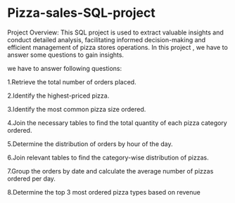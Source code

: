 # Pizza-sales-SQL-project
Project Overview: This SQL project is used to extract valuable insights and conduct detailed analysis, facilitating informed decision-making and efficient management of pizza stores operations. In this project , we have to answer some questions to gain insights.

we have to answer following questions:

1.Retrieve the total number of orders placed.

2.Identify the highest-priced pizza.

3.Identify the most common pizza size ordered.

4.Join the necessary tables to find the total quantity of each pizza category ordered.

5.Determine the distribution of orders by hour of the day.

6.Join relevant tables to find the category-wise distribution of pizzas.

7.Group the orders by date and calculate the average number of pizzas ordered per day.

8.Determine the top 3 most ordered pizza types based on revenue



